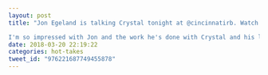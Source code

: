 ```yaml
---
layout: post
title: "Jon Egeland is talking Crystal tonight at @cincinnatirb. Watch the livestream here: 

I'm so impressed with Jon and the work he's done with Crystal and his language on top of it, Myst."
date: 2018-03-20 22:19:22
categories: hot-takes
tweet_id: "976221687749455878"
---
```




<!-- Original tweet: https://twitter.com/i/status/976221687749455878 -->